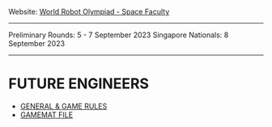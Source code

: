 Website: [World Robot Olympiad - Space Faculty](https://spacefaculty.asia/world-robot-olympiad/)

---
Preliminary Rounds: 5 - 7 September 2023
Singapore Nationals: 8 September 2023

---
# FUTURE ENGINEERS
- [GENERAL & GAME RULES](https://spacefaculty.asia/wp-content/uploads/2023/02/WRO-FUTURE-ENGINEERS-RULES.pdf)
- [GAMEMAT FILE](https://spacefaculty.asia/wp-content/uploads/2023/02/WRO-2023_FutureEngineers_Playfield.pdf)
